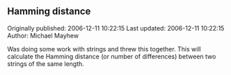 ## Hamming distance

Originally published: 2006-12-11 10:22:15
Last updated: 2006-12-11 10:22:15
Author: Michael Mayhew

Was doing some work with strings and threw this together. This will calculate the Hamming distance (or number of differences) between two strings of the same length.